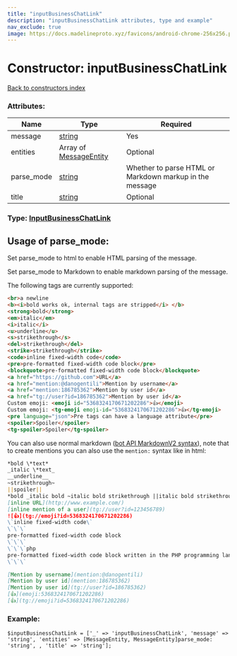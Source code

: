 ```yaml
---
title: "inputBusinessChatLink"
description: "inputBusinessChatLink attributes, type and example"
nav_exclude: true
image: https://docs.madelineproto.xyz/favicons/android-chrome-256x256.png
---
```

# Constructor: inputBusinessChatLink  
[Back to constructors index](/API_docs/constructors/index.html)



### Attributes:

| Name     |    Type       | Required |
|----------|---------------|----------|
|message|[string](/API_docs/types/string.html) | Yes|
|entities|Array of [MessageEntity](/API_docs/types/MessageEntity.html) | Optional|
|parse\_mode| [string](/API_docs/types/string.html) | Whether to parse HTML or Markdown markup in the message| Optional |
|title|[string](/API_docs/types/string.html) | Optional|



### Type: [InputBusinessChatLink](/API_docs/types/InputBusinessChatLink.html)



## Usage of parse_mode:

Set parse_mode to html to enable HTML parsing of the message.  

Set parse_mode to Markdown to enable markdown parsing of the message.  

The following tags are currently supported:

```html
<br>a newline
<b><i>bold works ok, internal tags are stripped</i> </b>
<strong>bold</strong>
<em>italic</em>
<i>italic</i>
<u>underline</u>
<s>strikethrough</s>
<del>strikethrough</del>
<strike>strikethrough</strike>
<code>inline fixed-width code</code>
<pre>pre-formatted fixed-width code block</pre>
<blockquote>pre-formatted fixed-width code block</blockquote>
<a href="https://github.com">URL</a>
<a href="mention:@danogentili">Mention by username</a>
<a href="mention:186785362">Mention by user id</a>
<a href="tg://user?id=186785362">Mention by user id</a>
Custom emoji: <emoji id="5368324170671202286">👍</emoji>
Custom emoji: <tg-emoji emoji-id="5368324170671202286">👍</tg-emoji>
<pre language="json">Pre tags can have a language attribute</pre>
<spoiler>Spoiler</spoiler>
<tg-spoiler>Spoiler</tg-spoiler>
```

You can also use normal markdown ([bot API MarkdownV2 syntax](https://core.telegram.org/bots/api#markdownv2-style)), note that to create mentions you can also use the `mention:` syntax like in html:  

```markdown
*bold \*text*
_italic \*text_
__underline__
~strikethrough~
||spoiler||
*bold _italic bold ~italic bold strikethrough ||italic bold strikethrough spoiler||~ __underline italic bold___ bold*
[inline URL](http://www.example.com/)
[inline mention of a user](tg://user?id=123456789)
![👍](tg://emoji?id=5368324170671202286)
\`inline fixed-width code\`
\`\`\`
pre-formatted fixed-width code block
\`\`\`
\`\`\`php
pre-formatted fixed-width code block written in the PHP programming language
\`\`\`

[Mention by username](mention:@danogentili)
[Mention by user id](mention:186785362)
[Mention by user id](tg://user?id=186785362)
[👍](emoji:5368324170671202286)
[👍](tg://emoji?id=5368324170671202286)
```

### Example:

```
$inputBusinessChatLink = ['_' => 'inputBusinessChatLink', 'message' => 'string', 'entities' => [MessageEntity, MessageEntity]parse_mode: 'string', , 'title' => 'string'];
```  
